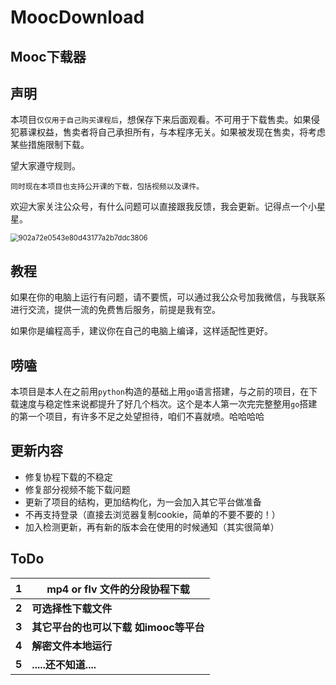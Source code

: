 # MoocDownload
## Mooc下载器

## 声明

本项目`仅仅用于自己购买课程后`，想保存下来后面观看。不可用于下载售卖。如果侵犯慕课权益，售卖者将自己承担所有，与本程序无关。如果被发现在售卖，将考虑某些措施限制下载。

望大家遵守规则。

`同时现在本项目也支持公开课的下载，包括视频以及课件。`



欢迎大家关注公众号，有什么问题可以直接跟我反馈，我会更新。记得点一个小星星。

<img src="https://cdn.jsdelivr.net/gh/Esword56/blogImg@main/vx/902a72e0543e80d43177a2b7ddc3806.7absp7tl8d00.png" alt="902a72e0543e80d43177a2b7ddc3806" style="zoom: 80%;" />

## 教程

如果在你的电脑上运行有问题，请不要慌，可以通过我公众号加我微信，与我联系进行交流，提供一流的免费售后服务，前提是我有空。

如果你是编程高手，建议你在自己的电脑上编译，这样适配性更好。

## 唠嗑

本项目是本人在之前用`python`构造的基础上用`go`语言搭建，与之前的项目，在下载速度与稳定性来说都提升了好几个档次。这个是本人第一次完完整整用`go`搭建的第一个项目，有许多不足之处望担待，咱们不喜就喷。哈哈哈哈



## 更新内容

- 修复协程下载的不稳定
- 修复部分视频不能下载问题
- 更新了项目的结构，更加结构化，为一会加入其它平台做准备
- 不再支持登录（直接去浏览器复制cookie，简单的不要不要的！）
- 加入检测更新，再有新的版本会在使用的时候通知（其实很简单）



## ToDo



| 1     | mp4 or flv 文件的分段协程下载          |
| ----- | -------------------------------------- |
| **2** | **可选择性下载文件**                   |
| **3** | **其它平台的也可以下载 如imooc等平台** |
| **4** | **解密文件本地运行**                   |
| **5** | **.....还不知道....**                  |
